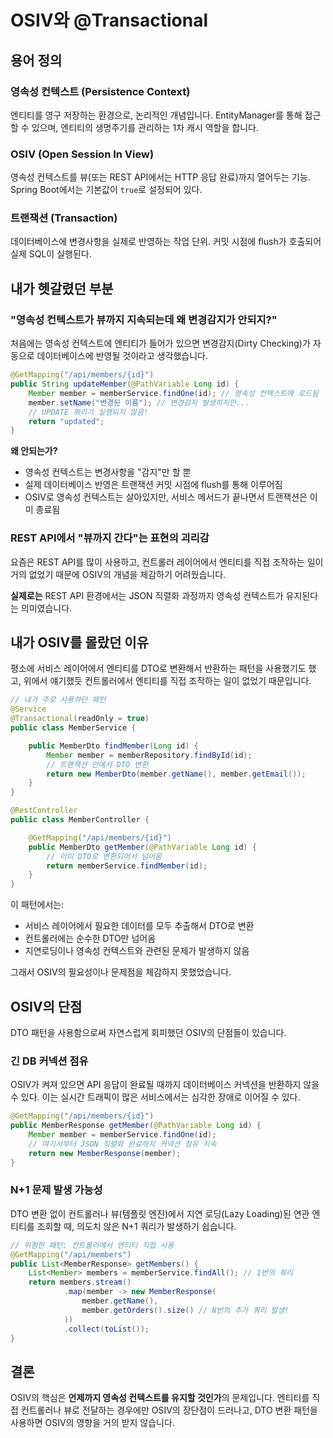 # OSIV와 @Transactional

## 용어 정의

### 영속성 컨텍스트 (Persistence Context)

엔티티를 영구 저장하는 환경으로, 논리적인 개념입니다. EntityManager를 통해 접근할 수 있으며, 엔티티의 생명주기를 관리하는 1차 캐시 역할을 합니다.

### OSIV (Open Session In View)

영속성 컨텍스트를 뷰(또는 REST API에서는 HTTP 응답 완료)까지 열어두는 기능. Spring Boot에서는 기본값이 `true`로 설정되어 있다.

### 트랜잭션 (Transaction)

데이터베이스에 변경사항을 실제로 반영하는 작업 단위. 커밋 시점에 flush가 호출되어 실제 SQL이 실행된다.

## 내가 헷갈렸던 부분

### "영속성 컨텍스트가 뷰까지 지속되는데 왜 변경감지가 안되지?"

처음에는 영속성 컨텍스트에 엔티티가 들어가 있으면 변경감지(Dirty Checking)가 자동으로 데이터베이스에 반영될 것이라고 생각했습니다.

```java
@GetMapping("/api/members/{id}")
public String updateMember(@PathVariable Long id) {
    Member member = memberService.findOne(id); // 영속성 컨텍스트에 로드됨
    member.setName("변경된 이름"); // 변경감지 발생하지만...
    // UPDATE 쿼리가 실행되지 않음!
    return "updated";
}
```

**왜 안되는가?**

- 영속성 컨텍스트는 변경사항을 "감지"만 할 뿐
- 실제 데이터베이스 반영은 트랜잭션 커밋 시점에 flush를 통해 이루어짐
- OSIV로 영속성 컨텍스트는 살아있지만, 서비스 메서드가 끝나면서 트랜잭션은 이미 종료됨

### REST API에서 "뷰까지 간다"는 표현의 괴리감

요즘은 REST API를 많이 사용하고, 컨트롤러 레이어에서 엔티티를 직접 조작하는 일이 거의 없었기 때문에 OSIV의 개념을 체감하기 어려웠습니다.

**실제로는** REST API 환경에서는 JSON 직렬화 과정까지 영속성 컨텍스트가 유지된다는 의미였습니다.

## 내가 OSIV를 몰랐던 이유

평소에 서비스 레이어에서 엔티티를 DTO로 변환해서 반환하는 패턴을 사용했기도 했고, 위에서 얘기했듯 컨트롤러에서 엔티티를 직접 조작하는 일이 없었기 때문입니다.

```java
// 내가 주로 사용하던 패턴
@Service
@Transactional(readOnly = true)
public class MemberService {

    public MemberDto findMember(Long id) {
        Member member = memberRepository.findById(id);
        // 트랜잭션 안에서 DTO 변환
        return new MemberDto(member.getName(), member.getEmail());
    }
}

@RestController
public class MemberController {

    @GetMapping("/api/members/{id}")
    public MemberDto getMember(@PathVariable Long id) {
        // 이미 DTO로 변환되어서 넘어옴
        return memberService.findMember(id);
    }
}
```

이 패턴에서는:

- 서비스 레이어에서 필요한 데이터를 모두 추출해서 DTO로 변환
- 컨트롤러에는 순수한 DTO만 넘어옴
- 지연로딩이나 영속성 컨텍스트와 관련된 문제가 발생하지 않음

그래서 OSIV의 필요성이나 문제점을 체감하지 못했었습니다.

## OSIV의 단점

DTO 패턴을 사용함으로써 자연스럽게 회피했던 OSIV의 단점들이 있습니다.

### 긴 DB 커넥션 점유

OSIV가 켜져 있으면 API 응답이 완료될 때까지 데이터베이스 커넥션을 반환하지 않을 수 있다. 이는 실시간 트래픽이 많은 서비스에서는 심각한 장애로 이어질 수 있다.

```java
@GetMapping("/api/members/{id}")
public MemberResponse getMember(@PathVariable Long id) {
    Member member = memberService.findOne(id);
    // 여기서부터 JSON 직렬화 완료까지 커넥션 점유 지속
    return new MemberResponse(member);
}
```

### N+1 문제 발생 가능성

DTO 변환 없이 컨트롤러나 뷰(템플릿 엔진)에서 지연 로딩(Lazy Loading)된 연관 엔티티를 조회할 때, 의도치 않은 N+1 쿼리가 발생하기 쉽습니다.

```java
// 위험한 패턴: 컨트롤러에서 엔티티 직접 사용
@GetMapping("/api/members")
public List<MemberResponse> getMembers() {
    List<Member> members = memberService.findAll(); // 1번의 쿼리
    return members.stream()
            .map(member -> new MemberResponse(
                member.getName(),
                member.getOrders().size() // N번의 추가 쿼리 발생!
            ))
            .collect(toList());
}
```

## 결론

OSIV의 핵심은 **언제까지 영속성 컨텍스트를 유지할 것인가**의 문제입니다. 엔티티를 직접 컨트롤러나 뷰로 전달하는 경우에만 OSIV의 장단점이 드러나고, DTO 변환 패턴을 사용하면 OSIV의 영향을 거의 받지 않습니다.
